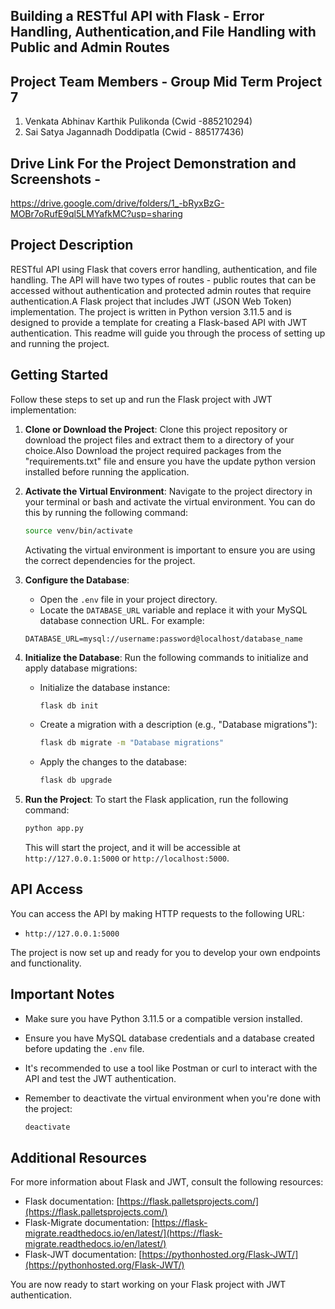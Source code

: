 ## Building a RESTful API with Flask - Error Handling, Authentication,and File Handling with Public and Admin Routes

## Project Team Members - Group Mid Term Project 7
1. Venkata Abhinav Karthik Pulikonda (Cwid -885210294)
2. Sai Satya Jagannadh Doddipatla (Cwid - 885177436)

## Drive Link For the Project Demonstration and Screenshots - 

https://drive.google.com/drive/folders/1_-bRyxBzG-MOBr7oRufE9ql5LMYafkMC?usp=sharing

## Project Description

RESTful API using Flask that covers error handling, authentication, and file handling. The API will have two types of routes - public routes that can be accessed without authentication and protected admin routes that require authentication.A Flask project that includes JWT (JSON Web Token) implementation. The project is written in Python version 3.11.5 and is designed to provide a template for creating a Flask-based API with JWT authentication. This readme will guide you through the process of setting up and running the project.

## Getting Started

Follow these steps to set up and run the Flask project with JWT implementation:

1. **Clone or Download the Project**: Clone this project repository or download the project files and extract them to a directory of your choice.Also Download the project required packages from the "requirements.txt" file and ensure you have the update python version installed before running the application.

2. **Activate the Virtual Environment**: Navigate to the project directory in your terminal or bash and activate the virtual environment. You can do this by running the following command:

   ```bash
   source venv/bin/activate
   ```

   Activating the virtual environment is important to ensure you are using the correct dependencies for the project.

3. **Configure the Database**:
   - Open the `.env` file in your project directory.
   - Locate the `DATABASE_URL` variable and replace it with your MySQL database connection URL. For example:

   ```plaintext
   DATABASE_URL=mysql://username:password@localhost/database_name
   ```

4. **Initialize the Database**:
   Run the following commands to initialize and apply database migrations:
   
   - Initialize the database instance:
     ```bash
     flask db init
     ```

   - Create a migration with a description (e.g., "Database migrations"):
     ```bash
     flask db migrate -m "Database migrations"
     ```

   - Apply the changes to the database:
     ```bash
     flask db upgrade
     ```

5. **Run the Project**:
   To start the Flask application, run the following command:

   ```bash
   python app.py
   ```

   This will start the project, and it will be accessible at `http://127.0.0.1:5000` or `http://localhost:5000`.

## API Access

You can access the API by making HTTP requests to the following URL:

- `http://127.0.0.1:5000`

The project is now set up and ready for you to develop your own endpoints and functionality.

## Important Notes

- Make sure you have Python 3.11.5 or a compatible version installed.

- Ensure you have MySQL database credentials and a database created before updating the `.env` file.

- It's recommended to use a tool like Postman or curl to interact with the API and test the JWT authentication.

- Remember to deactivate the virtual environment when you're done with the project:

  ```bash
  deactivate
  ```

## Additional Resources

For more information about Flask and JWT, consult the following resources:

- Flask documentation: [https://flask.palletsprojects.com/](https://flask.palletsprojects.com/)
- Flask-Migrate documentation: [https://flask-migrate.readthedocs.io/en/latest/](https://flask-migrate.readthedocs.io/en/latest/)
- Flask-JWT documentation: [https://pythonhosted.org/Flask-JWT/](https://pythonhosted.org/Flask-JWT/)

You are now ready to start working on your Flask project with JWT authentication.
